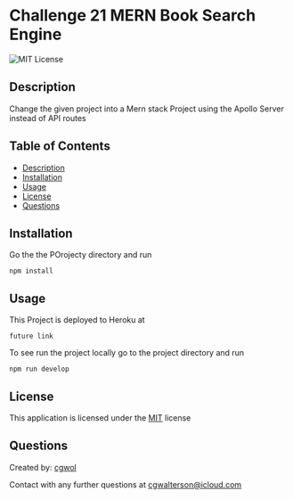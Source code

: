 # Challenge 21 MERN Book Search Engine
![MIT License](https://img.shields.io/badge/license-MIT-blue)

## Description 
  Change the given project into a Mern stack Project using the Apollo Server instead of API routes

## Table of Contents
  
  - [Description](#description)
  - [Installation](#installation)
  - [Usage](#usage)
  - [License](#license)
  - [Questions](#questions)

## Installation

  Go the the POrojecty directory and run

    npm install

## Usage

  This Project is deployed to Heroku at

    future link

  To see run the project locally go to the project directory and run

    npm run develop

## License
  This application is licensed under the [MIT](https://choosealicense.com/licenses/mit/) license
  
## Questions
  Created by: [cgwol](https://github.com/cgwol/)
  
  Contact with any further questions at [cgwalterson@icloud.com](mailto:cgwalterson@icloud.com)
  